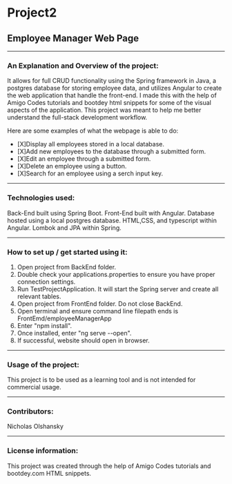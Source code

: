 # Project2
## Employee Manager Web Page

***
### An Explanation and Overview of the project:

It allows for full CRUD functionality using the Spring framework in Java, a postgres database for storing employee data, and utilizes Angular to create the web application that handle the front-end. 
I made this with the help of Amigo Codes tutorials and bootdey html snippets for some of the visual aspects of the application. 
This project was meant to help me better understand the full-stack development workflow.

Here are some examples of what the webpage is able to do:
* [X]Display all employees stored in a local database.
* [X]Add new employees to the database through a submitted form.
* [X]Edit an employee through a submitted form.
* [X]Delete an employee using a button.
* [X]Search for an employee using a serch input key.


***
### Technologies used:

Back-End built using Spring Boot.
Front-End built with Angular.
Database hosted using a local postgres database.
HTML,CSS, and typescript within Angular.
Lombok and JPA within Spring.

***
### How to set up / get started using it:

1. Open project from BackEnd folder.
2. Double check your applications.properties to ensure you have proper connection settings.
3. Run TestProjectApplication. It will start the Spring server and create all relevant tables.
4. Open project from FrontEnd folder. Do not close BackEnd.
7. Open terminal and ensure command line filepath ends is FrontEmd/employeeManagerApp
8. Enter "npm install".
9. Once installed, enter "ng serve --open".
10. If successful, website should open in browser.

***
### Usage of the project:

This project is to be used as a learning tool and is not intended for commercial usage.

***
### Contributors: 

Nicholas Olshansky

***
### License information:

This project was created through the help of Amigo Codes tutorials and bootdey.com HTML snippets.
